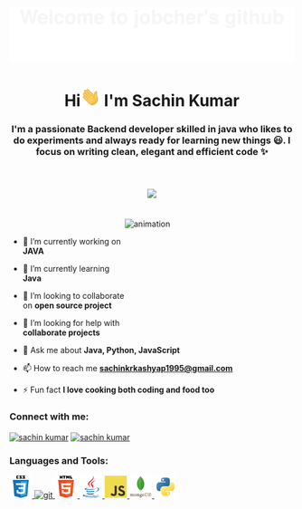![MasterHead](https://github.com/BEPb/BEPb/raw/main/assets/Bottom_up.svg)



<h1 align="center">Hi<img src="https://raw.githubusercontent.com/ABSphreak/ABSphreak/master/gifs/Hi.gif" width="35"> I'm Sachin Kumar</h1>
<h3 align="center">I'm a passionate Backend developer skilled in java who likes to do experiments and always ready for learning new things 😃. I focus on writing clean, elegant and efficient code ✨</h3>

<br/>

<h3 align="center" color:"red">
     <a href="https://github.com/Abhisek753/readme-typing-svg">
          <img src="https://readme-typing-svg.demolab.com/?lines=hi! My self Sachin Kumar 🏽; I am a Backend%20developer 🏻‍💻; interested in Coding 🏃‍♂️♂️;Curious%20to%20learn%20new%20things !&font=Fira%20Code&center=true&width=440&height=45&color=#37bcf7&vCenter=true&size=22&pause=1000"></a>
      </h3>
<br/>
<img src="https://www.lambdatest.com/resources/images/ezgif.com-gif-maker-16.gif" height="200px" width="300" align="right" alt="animation"/>

<br/>

- 🔭 I’m currently working on **JAVA**

- 🌱 I’m currently learning **Java**

- 👯 I’m looking to collaborate on **open source project**

- 🤝 I’m looking for help with **collaborate projects**

- 💬 Ask me about **Java, Python, JavaScript**

- 📫 How to reach me **sachinkrkashyap1995@gmail.com**

- ⚡ Fun fact **I love cooking both coding and food too**

<h3 align="left">Connect with me:</h3>
<p align="left">
<a href="https://codepen.io/sachin kumar" target="blank"><img align="center" src="https://raw.githubusercontent.com/rahuldkjain/github-profile-readme-generator/master/src/images/icons/Social/codepen.svg" alt="sachin kumar" height="30" width="40" /></a>
<a href="https://linkedin.com/in/sachin kumar" target="blank"><img align="center" src="https://raw.githubusercontent.com/rahuldkjain/github-profile-readme-generator/master/src/images/icons/Social/linked-in-alt.svg" alt="sachin kumar" height="30" width="40" /></a>
</p>

<h3 align="left">Languages and Tools:</h3>
<p align="left"> <a href="https://www.w3schools.com/css/" target="_blank" rel="noreferrer"> <img src="https://raw.githubusercontent.com/devicons/devicon/master/icons/css3/css3-original-wordmark.svg" alt="css3" width="40" height="40"/> </a> <a href="https://git-scm.com/" target="_blank" rel="noreferrer"> <img src="https://www.vectorlogo.zone/logos/git-scm/git-scm-icon.svg" alt="git" width="40" height="40"/> </a> <a href="https://www.w3.org/html/" target="_blank" rel="noreferrer"> <img src="https://raw.githubusercontent.com/devicons/devicon/master/icons/html5/html5-original-wordmark.svg" alt="html5" width="40" height="40"/> </a> <a href="https://www.java.com" target="_blank" rel="noreferrer"> <img src="https://raw.githubusercontent.com/devicons/devicon/master/icons/java/java-original.svg" alt="java" width="40" height="40"/> </a> <a href="https://developer.mozilla.org/en-US/docs/Web/JavaScript" target="_blank" rel="noreferrer"> <img src="https://raw.githubusercontent.com/devicons/devicon/master/icons/javascript/javascript-original.svg" alt="javascript" width="40" height="40"/> </a> <a href="https://www.mongodb.com/" target="_blank" rel="noreferrer"> <img src="https://raw.githubusercontent.com/devicons/devicon/master/icons/mongodb/mongodb-original-wordmark.svg" alt="mongodb" width="40" height="40"/> </a> <a href="https://www.python.org" target="_blank" rel="noreferrer"> <img src="https://raw.githubusercontent.com/devicons/devicon/master/icons/python/python-original.svg" alt="python" width="40" height="40"/> </a> </p>

<!-- <p><img align="left" src="https://github-readme-stats.vercel.app/api/top-langs?username=sachinkrk&show_icons=true&locale=en&layout=compact" alt="sachinkrk" /></p>

<p>&nbsp;<img align="center" src="https://github-readme-stats.vercel.app/api?username=sachinkrk&show_icons=true&locale=en" alt="sachinkrk" /></p>

<p><img align="center" src="https://github-readme-streak-stats.herokuapp.com/?user=sachinkrk&" alt="sachinkrk" /></p> -->
